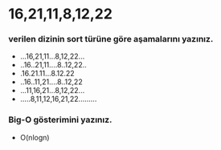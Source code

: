 # 16,21,11,8,12,22 

### verilen dizinin sort türüne göre aşamalarını yazınız.
- ...16,21,11...8,12,22...
- ..16..21,11....8..12,22..
- .16.21.11...8.12.22
- ..16..11,21....8..12,22
- ...11,16,21...8,12,22...
- .....8,11,12,16,21,22.........


### Big-O gösterimini yazınız.
- O(nlogn)
